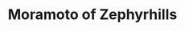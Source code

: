 ---
title: "Moramoto of Zephyrhills"
url: /zephyrhills/moramoto-of-zephyrhills/
shop: motorcycle
---